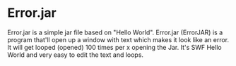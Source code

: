 # Error.jar
Error.jar is a simple jar file based on "Hello World". Error.jar (ErrorJAR) is a program that'll open up a window with text which makes it look like an error. It will get looped (opened) 100 times per x opening the Jar. It's SWF Hello World and very easy to edit the text and loops.
